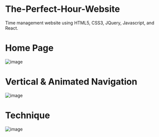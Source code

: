 # The-Perfect-Hour-Website
Time management website using HTML5, CSS3, JQuery, Javascript, and React.

# Home Page

![image](https://user-images.githubusercontent.com/17933166/34363656-15014c1e-ea4c-11e7-9a47-ac4062dc2bc7.png)

# Vertical & Animated Navigation

![image](https://user-images.githubusercontent.com/17933166/34363631-dc1de16e-ea4b-11e7-8a9f-26a033316d81.png)

# Technique

![image](https://user-images.githubusercontent.com/17933166/34364306-773acbde-ea52-11e7-8d97-36744351d60b.png)


